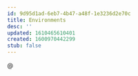 ```yaml
---
id: 9d95d1ad-6eb7-4b47-a48f-1e3236d2e70c
title: Environments
desc: ''
updated: 1610465610401
created: 1600970442299
stub: false
---
```


@